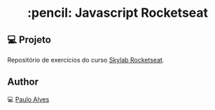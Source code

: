 <h1 align="center">:pencil: Javascript Rocketseat</h1>

## :computer: Projeto
Repositório de exercícios do curso [Skylab Rocketseat](https://skylab.rocketseat.com.br/).

## Author
:computer: [Paulo Alves](https://github.com/PauloAlves8039)
